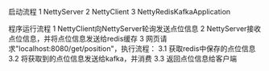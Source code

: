 启动流程
1 NettyServer
2 NettyClient
3 NettyRedisKafkaApplication

程序运行流程
1 NettyClient向NettyServer轮询发送点位信息
2 NettyServer接收点位信息，并将点位信息发送给redis缓存
3 网页请求"localhost:8080/get/position"，执行流程：
    3.1 获取redis中保存的点位信息
    3.2 将获取到的点位信息发送给kafka，并消费
    3.3 返回点位信息给客户端